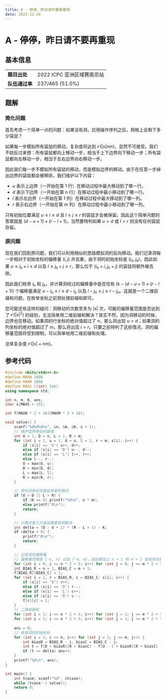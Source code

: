 ```yaml
---
title: A - 停停，昨日请不要再重现
date: 2022-12-16
---
```


# A - 停停，昨日请不要再重现

## 基本信息

<table>
<tr>
<td><b>题目出处</b></td><td>2022 ICPC 亚洲区域赛南京站</td>
</tr>
<tr>
<td><b>队伍通过率</b></td><td>237/465 (51.0%)</td>
</tr>
</table>

## 题解

### 简化问题

首先考虑一个简单一点的问题：如果没有洞，应用操作序列之后，网格上会剩下多少袋鼠？

如果每一步模拟所有袋鼠的移动，复杂度将达到 $\mathcal{O}(|s|nm)$，显然不可接受。我们不妨反过来想：所有袋鼠都向上移动一步，相当于上下边界向下移动一步；所有袋鼠都向左移动一步，相当于左右边界向右移动一步。

因此我们每一步不模拟所有袋鼠的移动，而是模拟边界的移动。由于在任意一步掉出边界的袋鼠都会被移除，我们维护以下内容：

* $u$ 表示上边界（一开始在第 $1$ 行）在移动过程中最大移动到了哪一行。
* $d$ 表示下边界（一开始在第 $n$ 行）在移动过程中最小移动到了哪一行。
* $l$ 表示左边界（一开始在第 $1$ 列）在移动过程中最大移动到了哪一列。
* $r$ 表示右边界（一开始在第 $m$ 列）在移动过程中最小移动到了哪一列。

只有初始位置满足 $u \le i \le d$ 且 $l \le j \le r$ 的袋鼠才会被保留。因此这个简单问题的答案就是 $(d - u + 1) \times (r - l + 1)$。当然要特判如果 $u > d$ 或 $l > r$ 则没有任何袋鼠存留。

### 原问题

现在我们回到原问题，我们可以利用相似的思路模拟洞的反向移动。我们记录洞每一步相对于初始坐标的偏移量 $(i, j)$ 并去重，由于洞的初始坐标是 $(i_h, j_h)$，因此如果 $u \le i_h + i \le d$ 以及 $l \le j_h + j \le r$，那么位于 $(i_h + i, j_h + j)$ 的袋鼠将额外被去除。

因此我们枚举 $i_h$ 和 $j_h$，并计算洞经过的偏移量中是否恰有 $(k - (d - u + 1) \times (r - l + 1))$ 个偏移量满足 $u - i_h \le i \le d - i_h$ 以及 $l - j_h \le j \le r - j_h$。这就是一个二维前缀和问题，在枚举坐标之前预处理前缀和即可。

您可能还有这样的疑问：洞移动的次数至多为 $|s|$ 次，可能的偏移量范围是否达到了 $\mathcal{O}(|s|^2)$ 的级别，无法简单用二维前缀和解决？其实不然，因为洞移动的时候，边界也在移动。如果洞的行坐标的绝对值超过了 $n$，那么将出现 $u > d$；如果洞的列坐标的绝对值超过了 $m$，那么将出现 $l > r$。只要之前特判了这些情况，洞的偏移量范围将受到限制，可以简单地用二维前缀和处理。

总体复杂度 $\mathcal{O}(|s| + nm)$。

## 参考代码

```c++ linenums="1"
#include <bits/stdc++.h>
#define MAXN 1000
#define MAXM 1000
#define MAXS ((int) 1e6)
using namespace std;

int n, m, K, ans;
char s[MAXS + 10];

int f[MAXN * 2 + 10][MAXM * 2 + 10];

void solve() {
    scanf("%d%d%d%s", &n, &m, &K, s + 1);
    // 维护边界移动的最值
    int U = 1, D = n, L = 1, R = m;
    for (int i = 1, u = 1, d = n, l = 1, r = m; s[i]; i++) {
        if (s[i] == 'U') u++, d++;
        else if (s[i] == 'D') u--, d--;
        else if (s[i] == 'L') l++, r++;
        else l--, r--;
        U = max(U, u);
        D = min(D, d);
        L = max(L, l);
        R = min(R, r);
    }

    // 特判没有任何袋鼠存留的情况
    if (U > D || L > R) {
        if (K == 0) printf("%d\n", n * m);
        else printf("0\n");
        return;
    }

    // 计算还差几只袋鼠需要用洞解决
    int delta = (D - U + 1) * (R - L + 1) - K;
    if (delta < 0) {
        printf("0\n");
        return;
    }

    // 记录洞的偏移量
    // 偏移量范围是 [-n, n] 以及 [-m, m]，因此都加上 n + 1 和 m + 1 变成非负数
    for (int i = 0; i <= n * 2 + 5; i++) for (int j = 0; j <= m * 2 + 5; j++) f[i][j] = 0;
    int BIAS_R = n + 1, BIAS_C = m + 1;
    f[BIAS_R][BIAS_C] = 1;
    for (int i = 1, r = BIAS_R, c = BIAS_C; s[i]; i++) {
        if (s[i] == 'U') r++;
        else if (s[i] == 'D') r--;
        else if (s[i] == 'L') c++;
        else if (s[i] == 'R') c--;
        f[r][c] = 1;
    }
    // 二维前缀和
    for (int i = 1; i <= n * 2 + 5; i++) for (int j = 1; j <= m * 2 + 5; j++) f[i][j] += f[i][j - 1];
    for (int i = 1; i <= n * 2 + 5; i++) for (int j = 1; j <= m * 2 + 5; j++) f[i][j] += f[i - 1][j];
    
    ans = 0;
    // 枚举洞的初始坐标
    for (int i = 1; i <= n; i++) for (int j = 1; j <= m; j++) {
        int biasR = BIAS_R - i, biasC = BIAS_C - j;
        int t = f[D + biasR][R + biasC] - f[U - 1 + biasR][R + biasC] - f[D + biasR][L - 1 + biasC] + f[U - 1 + biasR][L - 1 + biasC];
        if (t == delta) ans++;
    }
    printf("%d\n", ans);
}

int main() {
    int tcase; scanf("%d", &tcase);
    while (tcase--) solve();
    return 0;
}
```

